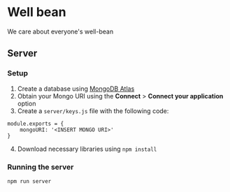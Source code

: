 # Well bean

We care about everyone's well-bean

## Server

### Setup

1. Create a database using [MongoDB Atlas](https://www.mongodb.com/cloud/atlas)
2. Obtain your Mongo URI using the __Connect__ > __Connect your application__ option
3. Create a `server/keys.js` file with the following code:

```
module.exports = {
    mongoURI: '<INSERT MONGO URI>'
}
```

4. Download necessary libraries using `npm install`

### Running the server

`npm run server`
